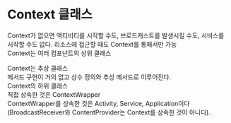# Context 클래스
Context가 없으면 액티비티를 시작할 수도, 브로드캐스트를 발생시킬 수도, 서비스를 시작할 수도 없다. 리소스에 접근할 때도 Context를 통해서만 가능  
Context는 여러 컴포넌트의 상위 클래스

Context는 추상 클래스  
메서드 구현이 거의 없고 상수 정의와 추상 메서드로 이루어진다.  
Context의 하위 클래스  
직접 상속한 것은 ContextWrapper  
ContextWrapper를 상속한 것은 Activity, Service, Application이다(BroadcastReceiver와 ContentProvider는 Context를 상속한 것이 아니다).  
